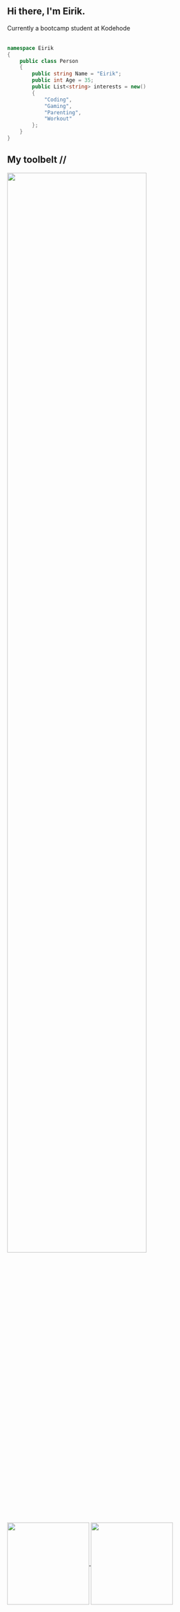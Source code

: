 ## Hi there, I'm Eirik.

Currently a bootcamp student at Kodehode<br><br>
```csharp
namespace Eirik
{
    public class Person
    {
        public string Name = "Eirik";
        public int Age = 35;
        public List<string> interests = new()
        {
            "Coding",
            "Gaming",
            "Parenting",
            "Workout"
        };
    }
}
```

## My toolbelt //
<img width="80%" src="https://skillicons.dev/icons?i=cs,dotnet,html,css,docker,js,git,linux,vscode,java,azure">
<a href="#">
  <img height=190 align="center" src="https://github-readme-stats.vercel.app/api?username=eirikkar&show_icons=true&hide=prs,issues,contribs&rank_icon=github&theme=transparent" />
</a>
<a href="#">
  <img height=190 align="center" src="https://github-readme-stats.vercel.app/api/top-langs/?username=eirikkar&hide_progress=false&theme=transparent" />
</a>
<!--
**eirikkar/eirikkar** is a ✨ _special_ ✨ repository because its `README.md` (this file) appears on your GitHub profile.

Here are some ideas to get you started:

- 🔭 I’m currently working on ...
- 🌱 I’m currently learning ...
- 👯 I’m looking to collaborate on ...
- 🤔 I’m looking for help with ...
- 💬 Ask me about ...
- 📫 How to reach me: ...
- 😄 Pronouns: ...
- ⚡ Fun fact: ...
-->
